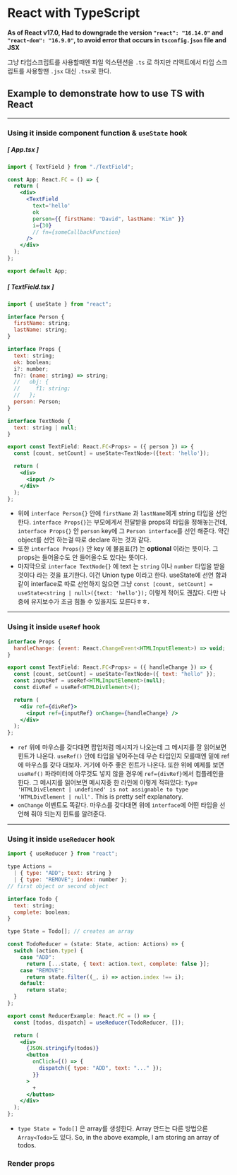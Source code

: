 # React with TypeScript

**As of React v17.0, Had to downgrade the version `"react": "16.14.0"` and `"react-dom": "16.9.0"`, to avoid error that occurs in `tsconfig.json` file and JSX**

그냥 타입스크립트를 사용할때엔 파일 익스텐션을 `.ts` 로 하지만 리액트에서 타입 스크립트를 사용할땐 `.jsx` 대신 `.tsx`로 한다.

## Example to demonstrate how to use TS with React

---

### Using it inside component function & `useState` hook

##### [ App.tsx ]
```jsx
import { TextField } from "./TextField";

const App: React.FC = () => {
  return (
    <div>
      <TextField
        text='hello'
        ok
        person={{ firstName: "David", lastName: "Kim" }}
        i={30}
        // fn={someCallbackFunction}
      />
    </div>
  );
};

export default App;
```

##### [ TextField.tsx ]
```jsx
import { useState } from "react";

interface Person {
  firstName: string;
  lastName: string;
}

interface Props {
  text: string;
  ok: boolean;
  i?: number;
  fn?: (name: string) => string;
  //   obj: {
  //     f1: string;
  //   };
  person: Person;
}

interface TextNode {
  text: string | null;
}

export const TextField: React.FC<Props> = ({ person }) => {
  const [count, setCount] = useState<TextNode>({text: 'hello'});

  return (
    <div>
      <input />
    </div>
  );
};
```
- 위에 `interface Person{}` 안에 `firstName` 과 `lastName`에게 string 타입을 선언 한다. `interface Props{}`는 부모에게서 전달받을 props의 타입을 정해놓는건데, `interface Props{}` 안 `person` key에 그 `Person interface`를 선언 해준다. 약간 object를 선언 하는걸 따로 declare 하는 것과 같다.
- 또한 `interface Props{}` 안 key 에 물음표(?) 는 **optional** 이라는 뜻이다. 그 props는 들어올수도 안 들어올수도 있다는 뜻이다.
- 마지막으로 `interface TextNode{}` 에 text 는 `string` 이나 `number` 타입을 받을 것이다 라는 것을 표기한다. 이건 Union type 이라고 한다. useState에 선언 함과 같이 interface로 따로 선언하지 않으면 그냥 `const [count, setCount] = useState<string | null>({text: 'hello'});` 이렇게 적어도 괜찮다. 다만 나중에 유지보수가 조금 힘들 수 있을지도 모른다ㅎㅎ.

---

### Using it inside `useRef` hook

```jsx
interface Props {
  handleChange: (event: React.ChangeEvent<HTMLInputElement>) => void;
}

export const TextField: React.FC<Props> = ({ handleChange }) => {
  const [count, setCount] = useState<TextNode>({ text: "hello" });
  const inputRef = useRef<HTMLInputElement>(null);
  const divRef = useRef<HTMLDivElement>();

  return (
    <div ref={divRef}>
      <input ref={inputRef} onChange={handleChange} />
    </div>
  );
};

```
- `ref` 위에 마우스를 갖다대면 팝업처럼 메시지가 나오는데 그 메시지를 잘 읽어보면 힌트가 나온다. `useRef()` 안에 타입을 넣어주는데 무슨 타입인지 모를때엔 밑에 ref에 마우스를 갖다 대보자. 거기에 아주 좋은 힌트가 나온다. 또한 위에 예제를 보면 `useRef()` 파라미터에 아무것도 넣지 않을 경우에 `ref={divRef}`에서 컴플레인을 한다. 그 메시지를 읽어보면 메시지중 한 라인에 이렇게 적혀있다: `Type 'HTMLDivElement | undefined' is not assignable to type 'HTMLDivElement | null'.` This is pretty self explanatory.
- `onChange` 이벤트도 똑같다. 마우스를 갖다대면 위에 `interface`에 어떤 타입을 선언해 줘야 되는지 힌트를 알려준다.

---

### Using it inside `useReducer` hook

```jsx
import { useReducer } from "react";

type Actions =
  | { type: "ADD"; text: string }
  | { type: "REMOVE"; index: number };
// first object or second object

interface Todo {
  text: string;
  complete: boolean;
}

type State = Todo[]; // creates an array

const TodoReducer = (state: State, action: Actions) => {
  switch (action.type) {
    case "ADD":
      return [...state, { text: action.text, complete: false }];
    case "REMOVE":
      return state.filter((_, i) => action.index !== i);
    default:
      return state;
  }
};

export const ReducerExample: React.FC = () => {
  const [todos, dispatch] = useReducer(TodoReducer, []);

  return (
    <div>
      {JSON.stringify(todos)}
      <button
        onClick={() => {
          dispatch({ type: "ADD", text: "..." });
        }}
      >
        +
      </button>
    </div>
  );
};
```
- `type State = Todo[]` 은 array를 생성한다. Array 만드는 다른 방법으론 `Array<Todo>`도 있다. So, in the above example, I am storing an array of todos.

### Render props
